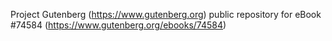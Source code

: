 Project Gutenberg (https://www.gutenberg.org) public repository for
eBook #74584 (https://www.gutenberg.org/ebooks/74584)
